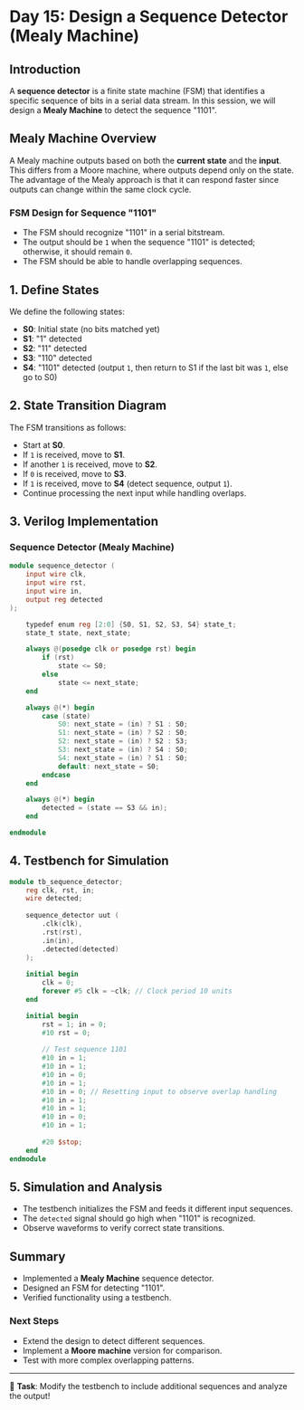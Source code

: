 # Day 15: Design a Sequence Detector (Mealy Machine)

## Introduction
A **sequence detector** is a finite state machine (FSM) that identifies a specific sequence of bits in a serial data stream. In this session, we will design a **Mealy Machine** to detect the sequence "1101".

## Mealy Machine Overview
A Mealy machine outputs based on both the **current state** and the **input**. This differs from a Moore machine, where outputs depend only on the state. The advantage of the Mealy approach is that it can respond faster since outputs can change within the same clock cycle.

### FSM Design for Sequence "1101"
- The FSM should recognize "1101" in a serial bitstream.
- The output should be `1` when the sequence "1101" is detected; otherwise, it should remain `0`.
- The FSM should be able to handle overlapping sequences.

## 1. Define States
We define the following states:
- **S0**: Initial state (no bits matched yet)
- **S1**: "1" detected
- **S2**: "11" detected
- **S3**: "110" detected
- **S4**: "1101" detected (output `1`, then return to S1 if the last bit was `1`, else go to S0)

## 2. State Transition Diagram
The FSM transitions as follows:
- Start at **S0**.
- If `1` is received, move to **S1**.
- If another `1` is received, move to **S2**.
- If `0` is received, move to **S3**.
- If `1` is received, move to **S4** (detect sequence, output `1`).
- Continue processing the next input while handling overlaps.

## 3. Verilog Implementation
### Sequence Detector (Mealy Machine)
```verilog
module sequence_detector (
    input wire clk,
    input wire rst,
    input wire in,
    output reg detected
);

    typedef enum reg [2:0] {S0, S1, S2, S3, S4} state_t;
    state_t state, next_state;

    always @(posedge clk or posedge rst) begin
        if (rst)
            state <= S0;
        else
            state <= next_state;
    end

    always @(*) begin
        case (state)
            S0: next_state = (in) ? S1 : S0;
            S1: next_state = (in) ? S2 : S0;
            S2: next_state = (in) ? S2 : S3;
            S3: next_state = (in) ? S4 : S0;
            S4: next_state = (in) ? S1 : S0;
            default: next_state = S0;
        endcase
    end

    always @(*) begin
        detected = (state == S3 && in);
    end

endmodule
```

## 4. Testbench for Simulation
```verilog
module tb_sequence_detector;
    reg clk, rst, in;
    wire detected;
    
    sequence_detector uut (
        .clk(clk),
        .rst(rst),
        .in(in),
        .detected(detected)
    );
    
    initial begin
        clk = 0;
        forever #5 clk = ~clk; // Clock period 10 units
    end

    initial begin
        rst = 1; in = 0;
        #10 rst = 0;
        
        // Test sequence 1101
        #10 in = 1;
        #10 in = 1;
        #10 in = 0;
        #10 in = 1;
        #10 in = 0; // Resetting input to observe overlap handling
        #10 in = 1;
        #10 in = 1;
        #10 in = 0;
        #10 in = 1;
        
        #20 $stop;
    end
endmodule
```

## 5. Simulation and Analysis
- The testbench initializes the FSM and feeds it different input sequences.
- The `detected` signal should go high when "1101" is recognized.
- Observe waveforms to verify correct state transitions.

## Summary
- Implemented a **Mealy Machine** sequence detector.
- Designed an FSM for detecting "1101".
- Verified functionality using a testbench.

### Next Steps
- Extend the design to detect different sequences.
- Implement a **Moore machine** version for comparison.
- Test with more complex overlapping patterns.

---
🎯 **Task**: Modify the testbench to include additional sequences and analyze the output!

